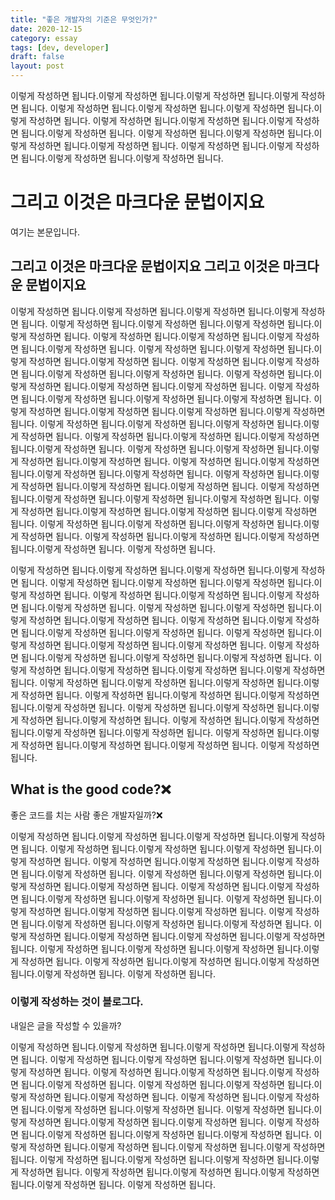 ```yaml
---
title: "좋은 개발자의 기준은 무엇인가?"
date: 2020-12-15
category: essay
tags: [dev, developer]
draft: false
layout: post
---
```



이렇게 작성하면 됩니다.이렇게 작성하면 됩니다.이렇게 작성하면 됩니다.이렇게 작성하면 됩니다.
이렇게 작성하면 됩니다.이렇게 작성하면 됩니다.이렇게 작성하면 됩니다.이렇게 작성하면 됩니다.
이렇게 작성하면 됩니다.이렇게 작성하면 됩니다.이렇게 작성하면 됩니다.이렇게 작성하면 됩니다.
이렇게 작성하면 됩니다.이렇게 작성하면 됩니다.이렇게 작성하면 됩니다.이렇게 작성하면 됩니다.
이렇게 작성하면 됩니다.이렇게 작성하면 됩니다.이렇게 작성하면 됩니다.이렇게 작성하면 됩니다.

# 그리고 이것은 마크다운 문법이지요
여기는 본문입니다.

## 그리고 이것은 마크다운 문법이지요 그리고 이것은 마크다운 문법이지요

이렇게 작성하면 됩니다.이렇게 작성하면 됩니다.이렇게 작성하면 됩니다.이렇게 작성하면 됩니다.
이렇게 작성하면 됩니다.이렇게 작성하면 됩니다.이렇게 작성하면 됩니다.이렇게 작성하면 됩니다.
이렇게 작성하면 됩니다.이렇게 작성하면 됩니다.이렇게 작성하면 됩니다.이렇게 작성하면 됩니다.
이렇게 작성하면 됩니다.이렇게 작성하면 됩니다.이렇게 작성하면 됩니다.이렇게 작성하면 됩니다.
이렇게 작성하면 됩니다.이렇게 작성하면 됩니다.이렇게 작성하면 됩니다.이렇게 작성하면 됩니다.
이렇게 작성하면 됩니다.이렇게 작성하면 됩니다.이렇게 작성하면 됩니다.이렇게 작성하면 됩니다.
이렇게 작성하면 됩니다.이렇게 작성하면 됩니다.이렇게 작성하면 됩니다.이렇게 작성하면 됩니다.
이렇게 작성하면 됩니다.이렇게 작성하면 됩니다.이렇게 작성하면 됩니다.이렇게 작성하면 됩니다.
이렇게 작성하면 됩니다.이렇게 작성하면 됩니다.이렇게 작성하면 됩니다.이렇게 작성하면 됩니다.
이렇게 작성하면 됩니다.이렇게 작성하면 됩니다.이렇게 작성하면 됩니다.이렇게 작성하면 됩니다.
이렇게 작성하면 됩니다.이렇게 작성하면 됩니다.이렇게 작성하면 됩니다.이렇게 작성하면 됩니다.
이렇게 작성하면 됩니다.이렇게 작성하면 됩니다.이렇게 작성하면 됩니다.이렇게 작성하면 됩니다.
이렇게 작성하면 됩니다.이렇게 작성하면 됩니다.이렇게 작성하면 됩니다.이렇게 작성하면 됩니다.
이렇게 작성하면 됩니다.이렇게 작성하면 됩니다.이렇게 작성하면 됩니다.이렇게 작성하면 됩니다.
이렇게 작성하면 됩니다.이렇게 작성하면 됩니다.이렇게 작성하면 됩니다.이렇게 작성하면 됩니다.
이렇게 작성하면 됩니다.이렇게 작성하면 됩니다.이렇게 작성하면 됩니다.이렇게 작성하면 됩니다.
이렇게 작성하면 됩니다.이렇게 작성하면 됩니다.이렇게 작성하면 됩니다.이렇게 작성하면 됩니다.
이렇게 작성하면 됩니다.


이렇게 작성하면 됩니다.이렇게 작성하면 됩니다.이렇게 작성하면 됩니다.이렇게 작성하면 됩니다.
이렇게 작성하면 됩니다.이렇게 작성하면 됩니다.이렇게 작성하면 됩니다.이렇게 작성하면 됩니다.
이렇게 작성하면 됩니다.이렇게 작성하면 됩니다.이렇게 작성하면 됩니다.이렇게 작성하면 됩니다.
이렇게 작성하면 됩니다.이렇게 작성하면 됩니다.이렇게 작성하면 됩니다.이렇게 작성하면 됩니다.
이렇게 작성하면 됩니다.이렇게 작성하면 됩니다.이렇게 작성하면 됩니다.이렇게 작성하면 됩니다.
이렇게 작성하면 됩니다.이렇게 작성하면 됩니다.이렇게 작성하면 됩니다.이렇게 작성하면 됩니다.
이렇게 작성하면 됩니다.이렇게 작성하면 됩니다.이렇게 작성하면 됩니다.이렇게 작성하면 됩니다.
이렇게 작성하면 됩니다.이렇게 작성하면 됩니다.이렇게 작성하면 됩니다.이렇게 작성하면 됩니다.
이렇게 작성하면 됩니다.이렇게 작성하면 됩니다.이렇게 작성하면 됩니다.이렇게 작성하면 됩니다.
이렇게 작성하면 됩니다.이렇게 작성하면 됩니다.이렇게 작성하면 됩니다.이렇게 작성하면 됩니다.
이렇게 작성하면 됩니다.이렇게 작성하면 됩니다.이렇게 작성하면 됩니다.이렇게 작성하면 됩니다.
이렇게 작성하면 됩니다.이렇게 작성하면 됩니다.이렇게 작성하면 됩니다.이렇게 작성하면 됩니다.
이렇게 작성하면 됩니다.이렇게 작성하면 됩니다.이렇게 작성하면 됩니다.이렇게 작성하면 됩니다.
이렇게 작성하면 됩니다.

## What is the good code?❌

좋은 코드를 치는 사람 좋은 개발자일까?❌

이렇게 작성하면 됩니다.이렇게 작성하면 됩니다.이렇게 작성하면 됩니다.이렇게 작성하면 됩니다.
이렇게 작성하면 됩니다.이렇게 작성하면 됩니다.이렇게 작성하면 됩니다.이렇게 작성하면 됩니다.
이렇게 작성하면 됩니다.이렇게 작성하면 됩니다.이렇게 작성하면 됩니다.이렇게 작성하면 됩니다.
이렇게 작성하면 됩니다.이렇게 작성하면 됩니다.이렇게 작성하면 됩니다.이렇게 작성하면 됩니다.
이렇게 작성하면 됩니다.이렇게 작성하면 됩니다.이렇게 작성하면 됩니다.이렇게 작성하면 됩니다.
이렇게 작성하면 됩니다.이렇게 작성하면 됩니다.이렇게 작성하면 됩니다.이렇게 작성하면 됩니다.
이렇게 작성하면 됩니다.이렇게 작성하면 됩니다.이렇게 작성하면 됩니다.이렇게 작성하면 됩니다.
이렇게 작성하면 됩니다.이렇게 작성하면 됩니다.이렇게 작성하면 됩니다.이렇게 작성하면 됩니다.
이렇게 작성하면 됩니다.이렇게 작성하면 됩니다.이렇게 작성하면 됩니다.이렇게 작성하면 됩니다.
이렇게 작성하면 됩니다.이렇게 작성하면 됩니다.이렇게 작성하면 됩니다.이렇게 작성하면 됩니다.
이렇게 작성하면 됩니다.

### 이렇게 작성하는 것이 블로그다.

내일은 글을 작성할 수 있을까?


이렇게 작성하면 됩니다.이렇게 작성하면 됩니다.이렇게 작성하면 됩니다.이렇게 작성하면 됩니다.
이렇게 작성하면 됩니다.이렇게 작성하면 됩니다.이렇게 작성하면 됩니다.이렇게 작성하면 됩니다.
이렇게 작성하면 됩니다.이렇게 작성하면 됩니다.이렇게 작성하면 됩니다.이렇게 작성하면 됩니다.
이렇게 작성하면 됩니다.이렇게 작성하면 됩니다.이렇게 작성하면 됩니다.이렇게 작성하면 됩니다.
이렇게 작성하면 됩니다.이렇게 작성하면 됩니다.이렇게 작성하면 됩니다.이렇게 작성하면 됩니다.
이렇게 작성하면 됩니다.이렇게 작성하면 됩니다.이렇게 작성하면 됩니다.이렇게 작성하면 됩니다.
이렇게 작성하면 됩니다.이렇게 작성하면 됩니다.이렇게 작성하면 됩니다.이렇게 작성하면 됩니다.
이렇게 작성하면 됩니다.이렇게 작성하면 됩니다.이렇게 작성하면 됩니다.이렇게 작성하면 됩니다.
이렇게 작성하면 됩니다.이렇게 작성하면 됩니다.이렇게 작성하면 됩니다.이렇게 작성하면 됩니다.
이렇게 작성하면 됩니다.이렇게 작성하면 됩니다.이렇게 작성하면 됩니다.이렇게 작성하면 됩니다.
이렇게 작성하면 됩니다.